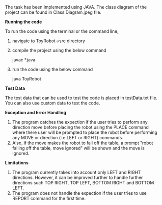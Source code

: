 The task has been implemented using JAVA. The class diagram of the project can be found in Class Diagram.jpeg file.

**Running the code**

To run the code using the terminal or the command line,

1. navigate to ToyRobot->src directory
2. compile the project using the below command
   
   javac \*.java
3. run the code using the below command

   java ToyRobot

**Test Data**

The test data that can be used to test the code is placed in testData.txt file. You
can also use custom data to test the code.

**Exception and Error Handling**

1. The program catches the expection if the user tries to perform any direction move before
   placing the robot using the PLACE command where there user will be prompted to place the
   robot before performing any MOVE or direction (i.e LEFT or RIGHT) commands.
2. Also, if the move makes the robot to fall off the table, a prompt "robot falling off the
   table, move ignored" will be shown and the move is ignored.

**Limitations**

1. The program currently takes into account only LEFT and RIGHT directions. However,
   it can be improved further to handle further directions such TOP RIGHT, TOP LEFT,
   BOTTOM RIGHT and BOTTOM LEFT.
2. The program does not handle the expection if the user tries to use REPORT command for the first time.
